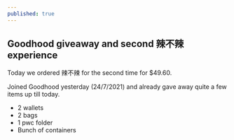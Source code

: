 ```yaml
---
published: true
---
```

## Goodhood giveaway and second 辣不辣 experience

Today we ordered 辣不辣 for the second time for $49.60. 

Joined Goodhood yesterday (24/7/2021) and already gave away quite a few items up till today.
- 2 wallets
- 2 bags
- 1 pwc folder
- Bunch of containers
